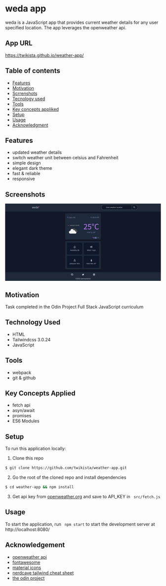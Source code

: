 # weda app

weda is a JavaScript app that provides current weather details for any user specified location. The app leverages the openweather api.

## App URL

https://twikista.github.io/weather-app/

## Table of contents

- [Features](#features)
- [Motivation](#motivation)
- [Scrrenshots](#screenshots)
- [Tecnology used](#technology-used)
- [Tools](#tools)
- [Key concepts appliked](#key-concepts-applied)
- [Setup](#setup)
- [Usage](#usage)
- [Acknowledgment](#acknowledgement)

## Features

- updated weather details
- switch weather unit between celsius and Fahrenheit
- simple design
- elegant dark theme
- fast & reliable
- responsive

## Screenshots

![weda app](/src/weda-app.jpg)

## Motivation

Task completed in the Odin Project Full Stack JavaScript curriculum

## Technology Used

- HTML
- Tailwindcss 3.0.24
- JavaScript

## Tools

- webpack
- git & github

## Key Concepts Applied

- fetch api
- asyn/await
- promises
- ES6 Modules

## Setup

To run this application locally:

1. Clone this repo

```bash
$ git clone https://github.com/twikista/weather-app.git
```

2. Go the root of the cloned repo and install dependencies

```bash
$ cd weather-app && npm install
```

3. Get api key from [openweather.org](https://openweathermap.org) and save to API_KEY in ` src/fetch.js`

## Usage

To start the application, run ` npm start` to start the development server at http://localhost:8080/

## Acknowledgement

- [openweather api](https://openweathermap.org)
- [fontawesome](https://fontawesome.com)
- [material icons](https://fonts.google.com/icons)
- [nerdcave tailwind cheat sheet](https://nerdcave.com/tailwind-cheat-sheet)
- [the odin project](https://www.theodinproject.com/)
